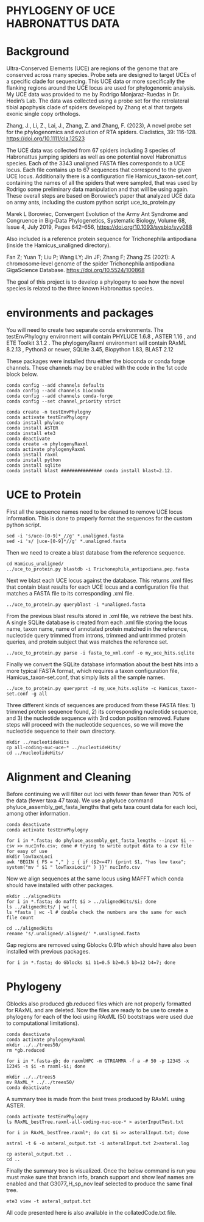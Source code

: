 # PHYLOGENY OF UCE HABRONATTUS DATA

# Background

Ultra-Conserved Elements (UCE) are regions of the genome that are conserved across many species. Probe sets are designed to target UCEs of a specific clade for sequencing. This UCE data or more specifically the flanking regions around the UCE locus are used for phylogenomic analysis. 
My UCE data was provided to me by Rodrigo Monjaraz-Ruedas in Dr. Hedin’s Lab. The data was collected using a probe set for the retrolateral tibial apophysis clade of spiders developed by Zhang et al that targets exonic single copy orthologs.

  Zhang, J., Li, Z., Lai, J., Zhang, Z. and Zhang, F. (2023), A novel probe set for the phylogenomics and evolution of RTA spiders. Cladistics, 39: 116-128. https://doi.org/10.1111/cla.12523

The UCE data was collected from 67 spiders including 3 species of Habronattus jumping spiders as well as one potential novel Habronattus species. Each of the 3343 unaligned FASTA files corresponds to a UCE locus. Each file contains up to 67 sequences that correspond to the given UCE locus. Additionally there is a configuration file Hamicus_taxon-set.conf, containing the names of all the spiders that were sampled, that was used by Rodrigo some preliminary data manipulation and that will be using again.
These overall steps are based on Borowiec’s paper that analyzed UCE data on army ants, including the custom python script uce_to_protein.py

  Marek L Borowiec, Convergent Evolution of the Army Ant Syndrome and Congruence in Big-Data Phylogenetics, Systematic Biology, Volume 68, Issue 4, July 2019, Pages 642–656, https://doi.org/10.1093/sysbio/syy088

Also included is a reference protein sequence for Trichonephila antipodiana (inside the Hamicus_unaligned directory).

  Fan Z; Yuan T; Liu P; Wang LY; Jin JF; Zhang F; Zhang ZS (2021): A chromosome‐level genome of the spider Trichonephila antipodiana GigaScience Database. https://doi.org/10.5524/100868

The goal of this project is to develop a phylogeny to see how the novel species is related to the three known Habronattus species. 

# environments and packages

You will need to create two separate conda environments. The testEnvPhylogny environment will contain PHYLUCE 1.6.8 , ASTER 1.16 , and ETE Toolkit 3.1.2 . The phylogenyRaxml environment will contain RAxML 8.2.13 , Python3 or newer, SQLite 3.45, Biopython 1.83, BLAST 2.12

These packages were installed thru either the bioconda or conda forge channels. These channels may be enabled with the code in the 1st code block below. 

```
conda config --add channels defaults
conda config --add channels bioconda
conda config --add channels conda-forge
conda config --set channel_priority strict
```
```
conda create -n testEnvPhylogny
conda activate testEnvPhylogny
conda install phyluce
conda install ASTER
conda install ete3
conda deactivate
conda create -n phylogenyRaxml
conda activate phylogenyRaxml
conda install raxml
conda install python
conda install sqlite
conda install blast ############### conda install blast=2.12.
```

# UCE to Protein

First all the sequence names need to be cleaned to remove UCE locus information. This is done to properly format the sequences for the custom python script.

```
sed -i 's/uce-[0-9]*_//g' *.unaligned.fasta
sed -i 's/ |uce-[0-9]*//g' *.unaligned.fasta
```

Then we need to create a blast database from the reference sequence.
```
cd Hamicus_unaligned/
../uce_to_protein.py blastdb -i Trichonephila_antipodiana.pep.fasta
```
Next we blast each UCE locus against the database. This returns .xml files that contain blast results for each UCE locus and a configuration file that matches a FASTA file to its corresponding .xml file.
```
../uce_to_protein.py queryblast -i *unaligned.fasta
```

From the previous blast results stored in .xml file, we retrieve the best hits. A single SQLite database is created from each .xml file storing the locus name, taxon name, name of annotated protein matched in the reference, nucleotide query trimmed from introns, trimmed and untrimmed protein queries, and protein subject that was matches the reference set.
```
../uce_to_protein.py parse -i fasta_to_xml.conf -o my_uce_hits.sqlite
```

Finally we convert the SQLite database information about the best hits into a more typical FASTA format, which requires a taxon configuration file, Hamicus_taxon-set.conf, that simply lists all the sample names.
```
../uce_to_protein.py queryprot -d my_uce_hits.sqlite -c Hamicus_taxon-set.conf -g all
```

Three different kinds of sequences are produced from these FASTA files: 1) trimmed protein sequence found, 2) its corresponding nucleotide sequence, and 3) the nucleotide sequence with 3rd codon position removed. Future steps will proceed with the nucleotide sequences, so we will move the nucleotide sequence to their own directory.
```
mkdir ../nucleotideHits
cp all-coding-nuc-uce-* ../nucleotideHits/
cd ../nucleotideHits/
```

# Alignment and Cleaning

Before continuing we will filter out loci with fewer than fewer than 70% of the data (fewer taxa 47 taxa). We use a phyluce command phyluce_assembly_get_fasta_lengths that gets taxa count data for each loci, among other information.

```
conda deactivate
conda activate testEnvPhylogny

for i in *.fasta; do phyluce_assembly_get_fasta_lengths --input $i --csv >> nucInfo.csv; done # trying to write output data to a csv file for easy of use
mkdir lowTaxaLoci
awk 'BEGIN { FS = "," } ; { if ($2<=47) {print $1, "has low taxa"; system("mv " $1 " lowTaxaLoci/" ) }}' nucInfo.csv 
```

Now we align sequences at the same locus using MAFFT which conda should have installed with other packages.
```
mkdir ../alignedHits
for i in *.fasta; do mafft $i > ../alignedHits/$i; done
ls ../alignedHits/ | wc -l
ls *fasta | wc -l # double check the numbers are the same for each file count

cd ../alignedHits
rename 's/.unaligned/.aligned/' *.unaligned.fasta
```

Gap regions are removed using Gblocks 0.91b which should have also been installed with previous packages.

```
for i in *.fasta; do Gblocks $i b1=0.5 b2=0.5 b3=12 b4=7; done
```
# Phylogeny

Gblocks also produced gb.reduced files which are not properly formatted for RAxML and are deleted. Now the files are ready to be use to create a phylogeny for each of the loci using RAxML (50 bootstraps were used due to computational limitations). 
```
conda deactivate
conda activate phylogenyRaxml
mkdir ../../trees50/
rm *gb.reduced

for i in *.fasta-gb; do raxmlHPC -m GTRGAMMA -f a -# 50 -p 12345 -x 12345 -s $i -n raxml-$i; done

mkdir ../../trees5
mv RAxML_* ../../trees50/
conda deactivate
```

A summary tree is made from the best trees produced by RAxML using ASTER.
```
conda activate testEnvPhylogny
ls RAxML_bestTree.raxml-all-coding-nuc-uce-* > asterInputTest.txt

for i in RAxML_bestTree.raxml*; do cat $i >> asteralInput.txt; done

astral -t 6 -o asteral_output.txt -i asteralInput.txt 2>asteral.log

cp asteral_output.txt ..
cd ..
```

Finally the summary tree is visualized. Once the below command is run you must make sure that branch info, branch support and show leaf names are enabled and that G3077_H_sp_nov leaf selected to produce the same final tree.
```
ete3 view -t asteral_output.txt 
```
All code presented here is also available in the collatedCode.txt file.

